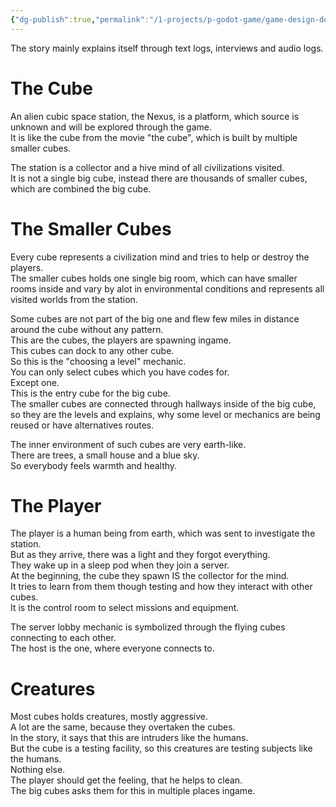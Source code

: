 ```yaml
---
{"dg-publish":true,"permalink":"/1-projects/p-godot-game/game-design-document/content/story-elements/","created":"2024-04-14T17:59:17.776+02:00","updated":"2024-04-17T18:39:58.077+02:00"}
---
```



The story mainly explains itself through text logs, interviews and audio logs.  

# The Cube

An alien cubic space station, the Nexus, is a platform, which source is unknown and will be explored through the game.  
It is like the cube from the movie "the cube", which is built by multiple smaller cubes.  
  
The station is a collector and a hive mind of all civilizations visited.  
It is not a single big cube, instead there are thousands of smaller cubes, which are combined the big cube.  

# The Smaller Cubes

Every cube represents a civilization mind and tries to help or destroy the players.  
The smaller cubes holds one single big room, which can have smaller rooms inside and vary by alot in environmental conditions and represents all visited worlds from the station.  
  
Some cubes are not part of the big one and flew few miles in distance around the cube without any pattern.  
This are the cubes, the players are spawning ingame.  
This cubes can dock to any other cube.  
So this is the "choosing a level" mechanic.  
You can only select cubes which you have codes for.  
Except one.  
This is the entry cube for the big cube.  
The smaller cubes are connected through hallways inside of the big cube, so they are the levels and explains, why some level or mechanics are being reused or have alternatives routes.  
  
The inner environment of such cubes are very earth-like.  
There are trees, a small house and a blue sky.  
So everybody feels warmth and healthy.  

# The Player

The player is a human being from earth, which was sent to investigate the station.  
But as they arrive, there was a light and they forgot everything.  
They wake up in a sleep pod when they join a server.  
At the beginning, the cube they spawn IS the collector for the mind.  
It tries to learn from them though testing and how they interact with other cubes.  
It is the control room to select missions and equipment.  
  
The server lobby mechanic is symbolized through the flying cubes connecting to each other.  
The host is the one, where everyone connects to.  

# Creatures

Most cubes holds creatures, mostly aggressive.  
A lot are the same, because they overtaken the cubes.  
In the story, it says that this are intruders like the humans.  
But the cube is a testing facility, so this creatures are testing subjects like the humans.  
Nothing else.  
The player should get the feeling, that he helps to clean.  
The big cubes asks them for this in multiple places ingame.
